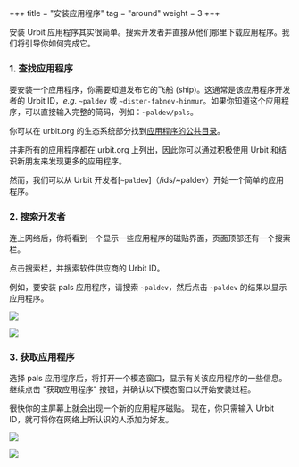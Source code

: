 <!-- +++ 
title = "Installing apps"
tag = "around"
weight = 3
+++ -->

+++
title = "安装应用程序"
tag = "around"
weight = 3
+++

<!-- Installing Urbit applications is simple. Search for the developer and download the application directly from them.  We'll walk you through it. -->

安装 Urbit 应用程序其实很简单。搜索开发者并直接从他们那里下载应用程序。我们将引导你如何完成它。

<!-- ### 1. Finding applications 

To install an application, you'll need to know the ship it is distributed from, which is often its developer's Urbit ID, *e.g.* `~paldev` or `~dister-fabnev-hinmur`. If you know the application, you can enter the full shortcode, e.g. `~paldev/pals`. 

You can find a [public directory of applications](/ecosystem?type=applications) in the Ecosystem section of urbit.org.

Not all applications are listed on urbit.org, so you’ll discover more by actively using Urbit and meeting people.

However, we can get started a simple app from Urbit developer [`~paldev`](/ids/~paldev). -->


### 1. 查找应用程序

要安装一个应用程序，你需要知道发布它的飞船 (ship)。这通常是该应用程序开发者的 Urbit ID，*e.g.* `~paldev` 或 `~dister-fabnev-hinmur`。如果你知道这个应用程序，可以直接输入完整的简码，例如：`~paldev/pals`。

你可以在 urbit.org 的生态系统部分找到[应用程序的公共目录](/ecosystem?type=applications)。

并非所有的应用程序都在 urbit.org 上列出，因此你可以通过积极使用 Urbit 和结识新朋友来发现更多的应用程序。

然而，我们可以从 Urbit 开发者[`~paldev`]（/ids/~paldev）开始一个简单的应用程序。

<!-- ### 2. Search for a Developer 

Once you’re on the network, you’ll see a large tiled interface with a few applications and a search bar on the top of the page.

Click and the search bar and search for the software provider’s Urbit ID.

For example, to install the pals application, search for `~paldev` and then click on the result for `~paldev` to show the applications.

![](https://media.urbit.org/site/getting-started/install-apps-1.png)

![](https://media.urbit.org/site/getting-started/install-apps-2.png) -->

### 2. 搜索开发者

连上网络后，你将看到一个显示一些应用程序的磁贴界面，页面顶部还有一个搜索栏。

点击搜索栏，并搜索软件供应商的 Urbit ID。

例如，要安装 pals 应用程序，请搜索 `~paldev`，然后点击 `~paldev` 的结果以显示应用程序。

![](https://media.urbit.org/site/getting-started/install-apps-1.png)

![](https://media.urbit.org/site/getting-started/install-apps-2.png)

<!-- ### 3. Get the Application 

Select the pals app, and a modal window will open that shows some information about the application. Go ahead and click the “Get App” button, and confirm the following modal window to begin the installation process.

Soon you’ll have a new application tile on your home screen.  Now you can add people you know on the network as your pals just by entering their Urbit ID.

![](https://media.urbit.org/site/getting-started/install-apps-3.png)

![](https://media.urbit.org/site/getting-started/install-apps-4.png) -->


### 3. 获取应用程序

选择 pals 应用程序后，将打开一个模态窗口，显示有关该应用程序的一些信息。继续点击 "获取应用程序" 按钮，并确认以下模态窗口以开始安装过程。

很快你的主屏幕上就会出现一个新的应用程序磁贴。 现在，你只需输入 Urbit ID，就可将你在网络上所认识的人添加为好友。

![](https://media.urbit.org/site/getting-started/install-apps-3.png)

![](https://media.urbit.org/site/getting-started/install-apps-4.png)
